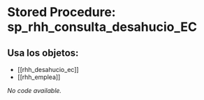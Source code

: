# Stored Procedure: sp_rhh_consulta_desahucio_EC

## Usa los objetos:
- [[rhh_desahucio_ec]]
- [[rhh_emplea]]

*No code available.*

